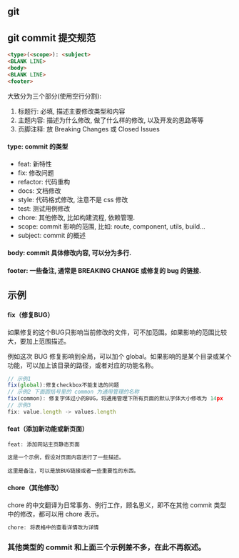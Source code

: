 ## git

## git commit 提交规范
```md
<type>(<scope>): <subject>
<BLANK LINE>
<body>
<BLANK LINE>
<footer>
```
 大致分为三个部分(使用空行分割):

1. 标题行: 必填, 描述主要修改类型和内容
2. 主题内容: 描述为什么修改, 做了什么样的修改, 以及开发的思路等等
3. 页脚注释: 放 Breaking Changes 或 Closed Issues


#### type: commit 的类型

* feat: 新特性
* fix: 修改问题
* refactor: 代码重构
* docs: 文档修改
* style: 代码格式修改, 注意不是 css 修改
* test: 测试用例修改
* chore: 其他修改, 比如构建流程, 依赖管理.
* scope: commit 影响的范围, 比如: route, component, utils, build...
* subject: commit 的概述

#### body: commit 具体修改内容, 可以分为多行.
#### footer: 一些备注, 通常是 BREAKING CHANGE 或修复的 bug 的链接.

## 示例
#### fix（修复BUG）

如果修复的这个BUG只影响当前修改的文件，可不加范围。如果影响的范围比较大，要加上范围描述。

例如这次 BUG 修复影响到全局，可以加个 global。如果影响的是某个目录或某个功能，可以加上该目录的路径，或者对应的功能名称。
```js
// 示例1
fix(global):修复checkbox不能复选的问题
// 示例2 下面圆括号里的 common 为通用管理的名称
fix(common): 修复字体过小的BUG，将通用管理下所有页面的默认字体大小修改为 14px
// 示例3
fix: value.length -> values.length
```

#### feat（添加新功能或新页面）
```js
feat: 添加网站主页静态页面

这是一个示例，假设对页面内容进行了一些描述。
 
这里是备注，可以是放BUG链接或者一些重要性的东西。
```

#### chore（其他修改）
chore 的中文翻译为日常事务、例行工作，顾名思义，即不在其他 commit 类型中的修改，都可以用 chore 表示。
```js
chore: 将表格中的查看详情改为详情
```


### 其他类型的 commit 和上面三个示例差不多，在此不再叙述。

